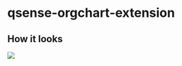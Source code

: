 # qsense-orgchart-extension

## How it looks
![](https://github.com/mjromper/qsense-orgchart-extension/docs/viz.png)


